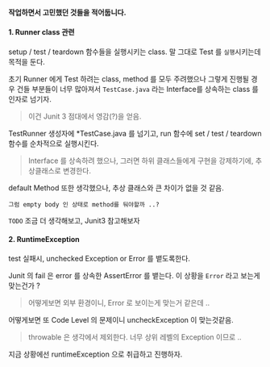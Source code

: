 #### 작업하면서 고민했던 것들을 적어둡니다. 



#### 1. Runner class  관련 

setup / test / teardown  함수들을 실행시키는 class.
말 그대로 Test 를 `실행`시키는데 목적을 둔다.

초기 Runner 에게 Test 하려는 class, method 를 모두 주려했으나 그렇게 진행될 경우 건들 부분들이 너무 많아져서
`TestCase.java` 라는 Interface를 상속하는 class 를 인자로 넘기자.

> 이건 Junit 3 점대에서 영감(?)을 얻음.

TestRunner 생성자에 *TestCase.java 를 넘기고,  run 함수에 set / test / teardown 함수를 순차적으로 실행시킨다.

> Interface 를 상속하려 했으나, 그러면 하위 클래스들에게 구현을 강제하기에, 추상클래스로 변경한다.

default Method 또한 생각했으나, 추상 클래스와 큰 차이가 없을 것 같음.

`그럼 empty body 인 상태로 method를 둬야할까 ..?`

`TODO` 조금 더 생각해보고, Junit3 참고해보자



#### 2. RuntimeException

test 실패시, unchecked Exception or Error 를 뱉도록한다.

Junit 의 fail 은 error 를 상속한 AssertError 를 뱉는다.
이 상황을 `Error` 라고 보는게 맞는건가  ? 

> 어떻게보면 외부 환경이니, Error 로 보이는게 맞는거 같은데 .. 

어떻게보면 또 Code Level 의 문제이니 uncheckException 이 맞는것같음.

> throwable 은 생각에서 제외한다.  너무 상위 레벨의 Exception 이므로 ..

지금 상황에선 runtimeException 으로 취급하고 진행하자.



 




